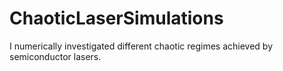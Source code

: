# ChaoticLaserSimulations
I numerically investigated different chaotic regimes achieved by semiconductor lasers.
